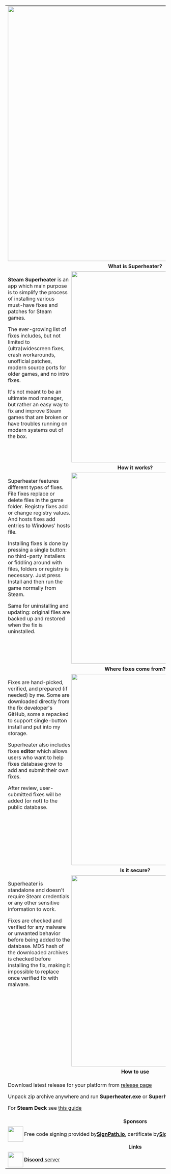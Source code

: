 <table>

<tr>
<td align="center" valign="middle">
<img align="center" width="800" src="img/logo.png">
</td>
</tr>

<tr>
<td align="center" valign="middle">
<b>What is Superheater?</b>
</td>
</tr>

<tr>
<td valign="center">
<img align="right" width="600" src="img/dark.png">

<b>Steam Superheater</b> is an app which main purpose is to simplify the process of installing various must-have fixes and patches for Steam games.

The ever-growing list of fixes includes, but not limited to (ultra)widescreen fixes, crash workarounds, unofficial patches, modern source ports for older games, and no intro fixes. 

It's not meant to be an ultimate mod manager, but rather an easy way to fix and improve Steam games that are broken or have troubles running on modern systems out of the box.

</td>
</tr>

<tr>
<td align="center" valign="middle">
<b>How it works?</b>
</td>
</tr>

<tr>
<td valign="center">
<img align="right" width="600" src="img/light.png">

Superheater features different types of fixes. File fixes replace or delete files in the game folder. Registry fixes add or change registry values. And hosts fixes add entries to Windows' hosts file.

Installing fixes is done by pressing a single button: no third-party installers or fiddling around with files, folders or registry is necessary. Just press Install and then run the game normally from Steam.

Same for uninstalling and updating: original files are backed up and restored when the fix is uninstalled.

</td>
</tr>

<tr>
<td align="center" valign="middle">
<b>Where fixes come from?</b>
</td>
</tr>

<tr>
<td valign="center">
<img align="right" width="600" src="img/editor.png">

Fixes are hand-picked, verified, and prepared (if needed) by me. Some are downloaded directly from the fix developer's GitHub, some a repacked to support single-button install and put into my storage.

Superheater also includes fixes <b>editor</b> which allows users who want to help fixes database grow to add and submit their own fixes.

After review, user-submitted fixes will be added (or not) to the public database.

</td>
</tr>

<tr>
<td align="center" valign="middle">
<b>Is it secure?</b>
</td>
</tr>

<tr>
<td valign="center">
<img align="right" width="600" src="img/md5.png">

Superheater is standalone and doesn't require Steam credentials or any other sensitive information to work.

Fixes are checked and verified for any malware or unwanted behavior before being added to the database. MD5 hash of the downloaded archives is checked before installing the fix, making it impossible to replace once verified fix with malware.

</td>
</tr>

<tr>
<td align="center" valign="middle">
<b>How to use</b>
</td>
</tr>

<tr>
<td valign="center">

Download latest release for your platform from <a href="https://github.com/fgsfds/Steam-Superheater/releases">release page</a>

Unpack zip archive anywhere and run <b>Superheater.exe</b> or <b>Superheater</b> 

For **Steam Deck** see <a href="https://github.com/fgsfds/Steam-Superheater/wiki/Deck-install-guide">this guide</a>

</td>
</tr>

<tr>
<td align="center" valign="middle">
<b>Sponsors</b>
</td>
</tr>

<tr>
<td>

<div style="display: flex; align-items: center;">
	<img align="left" width="48" src="https://avatars.githubusercontent.com/u/34448643?s=200&v=4">Free code signing provided by <a href="https://about.signpath.io/"><b>SignPath.io</b></a>, certificate by <a href="https://signpath.org/"><b>SignPath Foundation</b></a>
</div>

</td>
</tr>

<tr>
<td align="center" valign="middle">
<b>Links</b>
</td>
</tr>

<tr>
<td>

<div style="display: flex; align-items: center;">
	<img align="left" width="48" src="https://assets-global.website-files.com/6257adef93867e50d84d30e2/636e0a6a49cf127bf92de1e2_icon_clyde_blurple_RGB.png"> <a href="https://discord.gg/mWvKyxR4et"><b>Discord</b> server</a>
</div>

</td>
</tr>

</td>
</tr>
</table>
